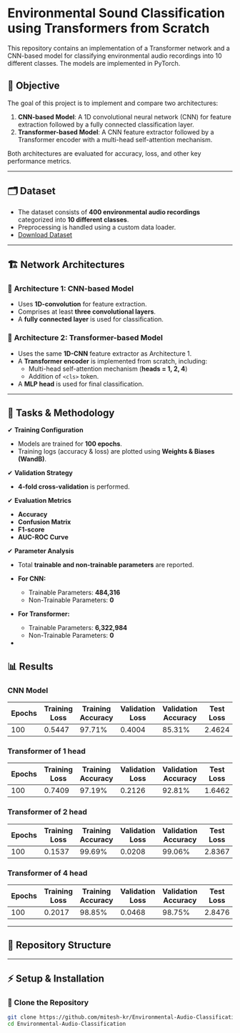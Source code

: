 # Environmental Sound Classification using Transformers from Scratch

This repository contains an implementation of a Transformer network and a CNN-based model for classifying environmental audio recordings into 10 different classes. The models are implemented in PyTorch.

## 📌 Objective

The goal of this project is to implement and compare two architectures:

1. **CNN-based Model**: A 1D convolutional neural network (CNN) for feature extraction followed by a fully connected classification layer.
2. **Transformer-based Model**: A CNN feature extractor followed by a Transformer encoder with a multi-head self-attention mechanism.

Both architectures are evaluated for accuracy, loss, and other key performance metrics.

---

## 🗂 Dataset

- The dataset consists of **400 environmental audio recordings** categorized into **10 different classes**.
- Preprocessing is handled using a custom data loader.
- [Download Dataset](https://iitjacin-my.sharepoint.com/personal/mishra_10_iitj_ac_in/_layouts/15/onedrive.aspx?id=%2Fpersonal%2Fmishra%5F10%5Fiitj%5Fac%5Fin%2FDocuments%2FAudio%5FAssignment%5FDL%2FArchive%2Ezip&parent=%2Fpersonal%2Fmishra%5F10%5Fiitj%5Fac%5Fin%2FDocuments%2FAudio%5FAssignment%5FDL&ga=1)


---

## 🏗 Network Architectures

### 🔹 **Architecture 1: CNN-based Model**
- Uses **1D-convolution** for feature extraction.
- Comprises at least **three convolutional layers**.
- A **fully connected layer** is used for classification.

### 🔹 **Architecture 2: Transformer-based Model**
- Uses the same **1D-CNN** feature extractor as Architecture 1.
- A **Transformer encoder** is implemented from scratch, including:
  - Multi-head self-attention mechanism (**heads = 1, 2, 4**)
  - Addition of `<cls>` token.
- A **MLP head** is used for final classification.

---

## 📌 Tasks & Methodology

✔ **Training Configuration**
- Models are trained for **100 epochs**.
- Training logs (accuracy & loss) are plotted using **Weights & Biases (WandB)**.

✔ **Validation Strategy**
- **4-fold cross-validation** is performed.

✔ **Evaluation Metrics**
- **Accuracy**
- **Confusion Matrix**
- **F1-score**
- **AUC-ROC Curve**

✔ **Parameter Analysis**
- Total **trainable and non-trainable parameters** are reported.
- **For CNN:**
  - Trainable Parameters: **484,316**
  - Non-Trainable Parameters: **0**
- **For Transformer:**
  - Trainable Parameters: **6,322,984**
  - Non-Trainable Parameters: **0**



- 


## 📊 Results

### CNN Model

| Epochs | Training Loss | Training Accuracy | Validation Loss | Validation Accuracy | Test Loss | Test Accuracy | F1 Score |
|--------|--------------|-------------------|----------------|---------------------|-----------|--------------|---------|
| 100    | 0.5447       | 97.71%            | 0.4004         | 85.31%             | 2.4624    | 47.50%       | 0.4066  |



### Transformer of 1 head

| Epochs | Training Loss | Training Accuracy | Validation Loss | Validation Accuracy | Test Loss | Test Accuracy | F1 Score |
|--------|--------------|-------------------|----------------|---------------------|-----------|--------------|----------|
| 100    | 0.7409       | 97.19%            | 0.2126         | 92.81%              | 1.6462    | 55.00%       | 0.5187   |


### Transformer of 2 head

| Epochs | Training Loss | Training Accuracy | Validation Loss | Validation Accuracy | Test Loss | Test Accuracy | F1 Score |
|--------|--------------|-------------------|----------------|---------------------|-----------|--------------|----------|
| 100    | 0.1537       | 99.69%            | 0.0208         | 99.06%             | 2.8367    | 47.50%       | 0.4371   |


### Transformer of 4 head

| Epochs | Training Loss | Training Accuracy | Validation Loss | Validation Accuracy | Test Loss | Test Accuracy | F1 Score |
|--------|--------------|-------------------|----------------|---------------------|-----------|--------------|----------|
| 100    | 0.2017       | 98.85%            | 0.0468         | 98.75%             | 2.8476    | 45.00%       | 0.4252   |



---

## 📂 Repository Structure




---

## ⚡ Setup & Installation

### 🔹 Clone the Repository

```bash
git clone https://github.com/mitesh-kr/Environmental-Audio-Classification.git
cd Environmental-Audio-Classification
